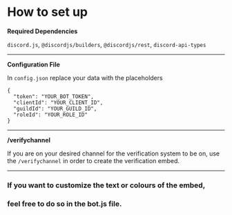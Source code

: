 # How to set up

**Required Dependencies**

`discord.js`,
`@discordjs/builders`,
`@discordjs/rest`,
`discord-api-types`

----------------------------------

**Configuration File**

In `config.json` replace your data with the placeholders
```
{
  "token": "YOUR_BOT_TOKEN",
  "clientId": "YOUR_CLIENT_ID",
  "guildId": "YOUR_GUILD_ID",
  "roleId": "YOUR_ROLE_ID"
}
```
----------------------------------

**/verifychannel**

If you are on your desired channel for the verification system to be on,
use the `/verifychannel` in order to create the verification embed.

----------------------------------

### If you want to customize the text or colours of the embed,
### feel free to do so in the bot.js file.
